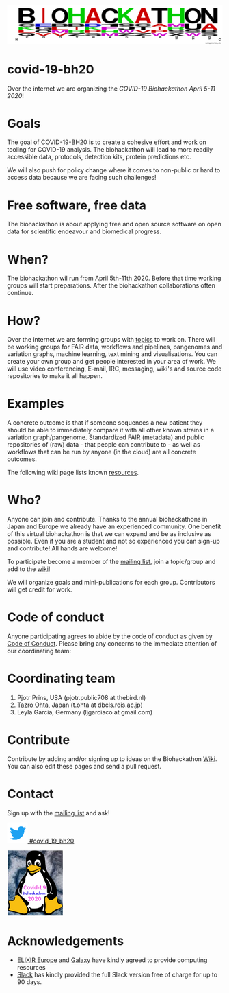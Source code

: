 ![Biohackathon](./covid19biohackathon.png "covid-19-bh20")

# covid-19-bh20

Over the internet we are organizing the *COVID-19 Biohackathon April
5-11 2020*!

# Goals

The goal of COVID-19-BH20 is to create a cohesive effort and work on
tooling for COVID-19 analysis. The biohackathon will lead to more
readily accessible data, protocols, detection kits, protein
predictions etc.

We will also push for policy change where it comes to non-public or
hard to access data because we are facing such challenges!


# Free software, free data

The biohackathon is about applying free and open source software on
open data for scientific endeavour and biomedical progress.

# When?

The biohackathon wil run from April 5th-11th 2020. Before that time
working groups will start preparations. After the biohackathon
collaborations often continue.

# How?

Over the internet we are forming groups with
[topics](https://github.com/virtual-biohackathons/covid-19-bh20/wiki)
to work on. There will be working groups for FAIR data, workflows and
pipelines, pangenomes and variation graphs, machine learning, text
mining and visualisations. You can create your own group and get
people interested in your area of work. We will use video
conferencing, E-mail, IRC, messaging, wiki's and source code
repositories to make it all happen.

# Examples

A concrete outcome is that if someone sequences a new patient they
should be able to immediately compare it with all other known strains
in a variation graph/pangenome. Standardized FAIR (metadata) and
public repositories of (raw) data - that people can contribute to - as
well as workflows that can be run by anyone (in the cloud) are
all concrete outcomes.

The following wiki page lists known [resources](https://github.com/virtual-biohackathons/covid-19-bh20/wiki/Resources).

# Who?

Anyone can join and contribute. Thanks to the annual biohackathons in
Japan and Europe we already have an experienced community. One benefit
of this virtual biohackathon is that we can expand and be as inclusive
as possible. Even if you are a student and not so experienced you can
sign-up and contribute! All hands are welcome!

To participate  become a member of
the [mailing list](https://groups.google.com/forum/#!forum/virtual-biohackathon), join a topic/group and add to the [wiki](https://github.com/virtual-biohackathons/covid-19-bh20/wiki)!

We will organize goals and mini-publications for each group. Contributors will get credit for work. 

# Code of conduct

Anyone participating agrees to abide by the code of conduct as given
by [Code of Conduct](./CODE_OF_CONDUCT.md). Please bring any concerns to the immediate attention of our
coordinating team:

# Coordinating team

1. Pjotr Prins, USA (pjotr.public708 at thebird.nl)
2. [Tazro Ohta](https://github.com/inutano), Japan (t.ohta at dbcls.rois.ac.jp)
3. Leyla Garcia, Germany (ljgarciaco at gmail.com)

# Contribute

Contribute by adding and/or signing up to ideas on the Biohackathon
[Wiki](https://github.com/virtual-biohackathons/covid-19-bh20/wiki). You can also edit these pages and send a pull request.

# Contact

Sign up with the [mailing list](https://groups.google.com/forum/#!forum/virtual-biohackathon) and ask!

[![Twitter covid_19_bh20](./twitter.gif "covid_19_bh20") #covid_19_bh20](https://twitter.com/search?q=%23covid_19_bh20)

![BH logo](./covid-19-bh20.png "covid-19-bh20")

# Acknowledgements

* [ELIXIR Europe](https://elixir-europe.org/) and [Galaxy](https://galaxyproject.org/) have kindly agreed to provide computing resources
* [Slack](https://slack.com/) has kindly provided the full Slack version free of charge for up to 90 days.

